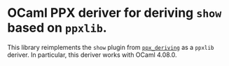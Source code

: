 # OCaml PPX deriver for deriving `show` based on `ppxlib`.

This library reimplements the `show` plugin from [`ppx_deriving`] as a
`ppxlib` deriver.
In particular, this deriver works with OCaml 4.08.0.

[`ppx_deriving`]: https://github.com/ocaml-ppx/ppx_deriving